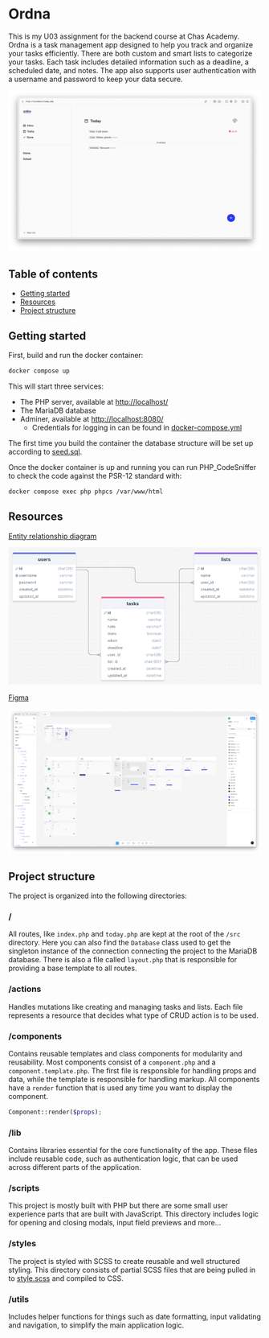 # Ordna

This is my U03 assignment for the backend course at Chas Academy. Ordna is a task management app designed to help you track and organize your tasks efficiently. There are both custom and smart lists to categorize your tasks. Each task includes detailed information such as a deadline, a scheduled date, and notes. The app also supports user authentication with a username and password to keep your data secure.

![screenshot](/assets/screenshot.png)

## Table of contents

- [Getting started](#getting-started)
- [Resources](#resources)
- [Project structure](#project-structure)

## Getting started

First, build and run the docker container:

```bash
docker compose up
```

This will start three services:

- The PHP server, available at [http://localhost/](http://localhost/)
- The MariaDB database
- Adminer, available at [http://localhost:8080/](http://localhost:8080/)
  - Credentials for logging in can be found in [docker-compose.yml](/docker-compose.yml)

The first time you build the container the database structure will be set up according to [seed.sql](/entrypoint/seed.sql).

Once the docker container is up and running you can run PHP_CodeSniffer to check the code against the PSR-12 standard with:

```bash
docker compose exec php phpcs /var/www/html
```

## Resources

[Entity relationship diagram](https://drawsql.app/teams/ellska/diagrams/todo)

![Entity relationship diagram](/assets/erd.png)

[Figma](https://www.figma.com/design/o62OpFhDZU5SjoEIj7BQJY/todo?node-id=16-352&t=XBRgp0PwuX3jcVxL-1)

![Figma](/assets/figma.png)

## Project structure

The project is organized into the following directories:

### /

All routes, like `index.php` and `today.php` are kept at the root of the `/src` directory. Here you can also find the `Database` class used to get the singleton instance of the connection connecting the project to the MariaDB database. There is also a file called `layout.php` that is responsible for providing a base template to all routes.

### /actions

Handles mutations like creating and managing tasks and lists. Each file represents a resource that decides what type of CRUD action is to be used.

### /components

Contains reusable templates and class components for modularity and reusability. Most components consist of a `component.php` and a `component.template.php`. The first file is responsible for handling props and data, while the template is responsible for handling markup. All components have a `render` function that is used any time you want to display the component.

```php
Component::render($props);
```

### /lib

Contains libraries essential for the core functionality of the app. These files include reusable code, such as authentication logic, that can be used across different parts of the application.

### /scripts

This project is mostly built with PHP but there are some small user experience parts that are built with JavaScript. This directory includes logic for opening and closing modals, input field previews and more...

### /styles

The project is styled with SCSS to create reusable and well structured styling. This directory consists of partial SCSS files that are being pulled in to [style.scss](/src/styles/style.scss) and compiled to CSS.

### /utils

Includes helper functions for things such as date formatting, input validating and navigation, to simplify the main application logic.
